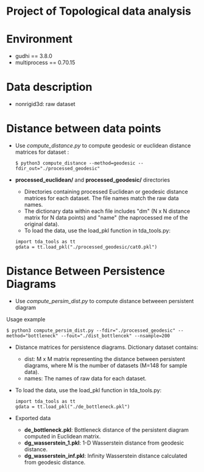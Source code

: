 # Project of Topological data analysis

# Environment
- gudhi == 3.8.0
- multiprocess == 0.70.15

# Data description
- nonrigid3d: raw dataset

# Distance between data points
- Use *compute_distance.py* to compute geodesic or euclidean distance matrices for dataset  :
    ```
    $ python3 compute_distance --method=geodesic --fdir_out="./processed_geodesic"
    ```

- **processed_euclidean/** and **processed_geodesic/** directories
    - Directories containing processed Euclidean or geodesic distance matrices for each dataset. The file names match the raw data names.
    - The dictionary data within each file includes "dm" (N x N distance matrix for N data points) and "name" (the naprocessed me of the original data).
    - To load the data, use the load_pkl function in tda_tools.py:

    ```
    import tda_tools as tt
    gdata = tt.load_pkl("./processed_geodesic/cat0.pkl")
    ```

# Distance Between Persistence Diagrams
- Use *compute_persim_dist.py* to compute distance betweeen persistent diagram 

Usage example
```
$ python3 compute_persim_dist.py --fdir="./processed_geodesic" --method="bottleneck" --fout="./dist_bottlencek" --nsample=200
```

- Distance matrices for persistence diagrams. Dictionary dataset contains:
    - dist: M x M matrix representing the distance between persistent diagrams, where M is the number of datasets (M=148 for sample data).
    - names: The names of raw data for each dataset.

- To load the data, use the load_pkl function in tda_tools.py:
    ```
    import tda_tools as tt
    gdata = tt.load_pkl("./de_bottleneck.pkl")
    ```

- Exported data
    - **de_bottleneck.pkl**: Bottleneck distance of the persistent diagram computed in Euclidean matrix.
    - **dg_wasserstein_1.pkl**: 1-D Wasserstein distance from geodesic distance.
    - **dg_wasserstein_inf.pkl**: Infinity Wasserstein distance calculated from geodesic distance.



